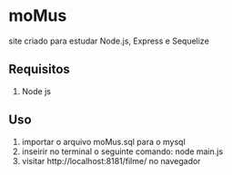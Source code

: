 # moMus

site criado para estudar Node.js, Express e Sequelize 

## Requisitos

1. Node js

## Uso

1. importar o arquivo moMus.sql para o mysql
2. inseirir no terminal o seguinte comando: node main.js
3. visitar http://localhost:8181/filme/ no navegador
